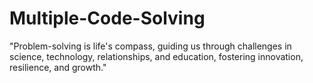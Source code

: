 # Multiple-Code-Solving
"Problem-solving is life's compass, guiding us through challenges in science, technology, relationships, and education, fostering innovation, resilience, and growth."
